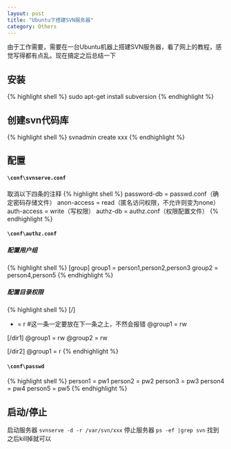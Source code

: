 ```yaml
---
layout: post
title: "Ubuntu下搭建SVN服务器"
category: Others
---
```


由于工作需要，需要在一台Ubuntu机器上搭建SVN服务器，看了网上的教程，感觉写得都有点乱。现在搞定之后总结一下

## 安装 ##
{% highlight shell %}
sudo apt-get install subversion
{% endhighlight %}

## 创建svn代码库 ##
{% highlight shell %}
svnadmin create xxx
{% endhighlight %}

## 配置 ##

#### ```\conf\svnserve.conf``` ####

取消以下四条的注释
{% highlight shell %}
password-db = passwd.conf（确定密码存储文件）
anon-access = read（匿名访问权限，不允许则变为none）
auth-access = write（写权限）
authz-db = authz.conf（权限配置文件）
{% endhighlight %}

#### ```\conf\authz.conf``` ####

##### 配置用户组

{% highlight shell %}
[group]
group1 = person1,person2,person3
group2 = person4,person5
{% endhighlight %}

##### 配置目录权限

{% highlight shell %}
[/]
* = r     #这一条一定要放在下一条之上，不然会报错
@group1 = rw

[/dir1]
@group1 = rw
@group2 = rw

[/dir2]
@group1 = r
{% endhighlight %}

#### ```\conf\passwd``` ####
{% highlight shell %}
person1 = pw1
person2 = pw2
person3 = pw3
person4 = pw4
person5 = pw5
{% endhighlight %}

## 启动/停止 ##
启动服务器 ```svnserve -d -r /var/svn/xxx```
停止服务器 ```ps -ef |grep svn``` 找到之后kill掉就可以

